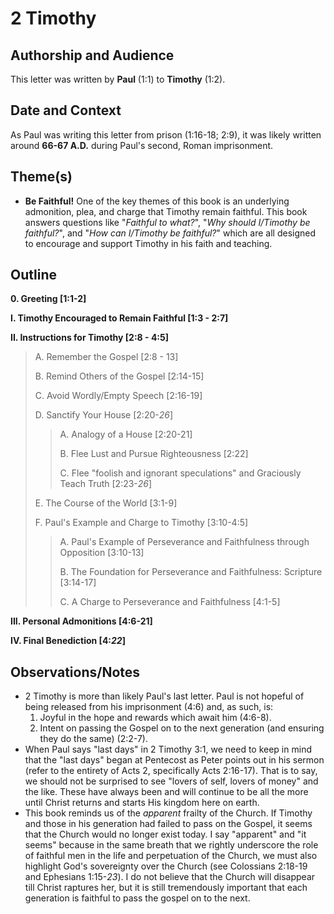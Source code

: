 # 2 Timothy

## Authorship and Audience
This letter was written by **Paul** (1:1) to **Timothy** (1:2).

## Date and Context
As Paul was writing this letter from prison (1:16-18; 2:9), it was likely written around **66-67 A.D.** during Paul's second, Roman imprisonment. 

## Theme(s)
- **Be Faithful!**  One of the key themes of this book is an underlying admonition, plea, and charge that Timothy remain faithful. This book answers questions like "*Faithful to what?*", "*Why should I/Timothy be faithful?*", and "*How can I/Timothy be faithful?*" which are all designed to encourage and support Timothy in his faith and teaching.

## Outline
**0. Greeting  [1:1-2]**

**I. Timothy Encouraged to Remain Faithful  [1:3 - 2:7]**

**II. Instructions for Timothy  [2:8 - 4:5]**

  > A. Remember the Gospel  [2:8 - 13]
  > 
  > B. Remind Others of the Gospel  [2:14-15]
  > 
  > C. Avoid Wordly/Empty Speech  [2:16-19]
  > 
  > D. Sanctify Your House  [2:20-*26*]
  > 
  >  > A. Analogy of a House  [2:20-21]
  >  > 
  >  > B. Flee Lust and Pursue Righteousness  [2:22]
  >  > 
  >  > C. Flee "foolish and ignorant speculations" and Graciously Teach Truth  [2:23-*26*]
  > 
  > E. The Course of the World  [3:1-9]
  > 
  > F. Paul's Example and Charge to Timothy  [3:10-4:5]
  > 
  >  > A. Paul's Example of Perseverance and Faithfulness through Opposition  [3:10-13]
  >  > 
  >  > B. The Foundation for Perseverance and Faithfulness: Scripture  [3:14-17]
  >  > 
  >  > C. A Charge to Perseverance and Faithfulness  [4:1-5]

**III. Personal Admonitions  [4:6-21]**

**IV. Final Benediction  [4:*22*]**

## Observations/Notes
  - 2 Timothy is more than likely Paul's last letter. Paul is not hopeful of being released from his imprisonment (4:6) and, as such, is:
    1. Joyful in the hope and rewards which await him (4:6-8).
    2. Intent on passing the Gospel on to the next generation (and ensuring they do the same) (2:2-7).
  - When Paul says "last days" in 2 Timothy 3:1, we need to keep in mind that the "last days" began at Pentecost as Peter points out in his sermon (refer to the entirety of Acts 2, specifically Acts 2:16-17). That is to say, we should not be surprised to see "lovers of self, lovers of money" and the like. These have always been and will continue to be all the more until Christ returns and starts His kingdom here on earth.
  - This book reminds us of the *apparent* frailty of the Church. If Timothy and those in his generation had failed to pass on the Gospel, it seems that the Church would no longer exist today. I say "apparent" and "it seems" because in the same breath that we rightly underscore the role of faithful men in the life and perpetuation of the Church, we must also highlight God's sovereignty over the Church (see Colossians 2:18-19 and Ephesians 1:15-*23*). I do not believe that the Church will disappear till Christ raptures her, but it is still tremendously important that each generation is faithful to pass the gospel on to the next.
